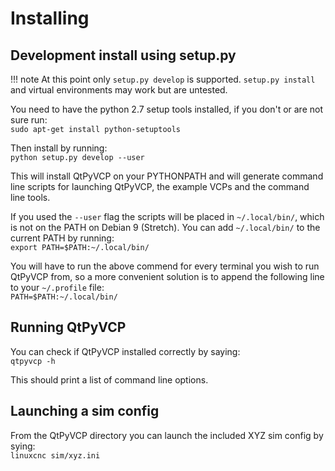 # Installing

## Development install using setup.py

!!! note
    At this point only `setup.py develop` is supported. `setup.py install`
    and virtual environments may work but are untested.

You need to have the python 2.7 setup tools installed, if you don't or are not
sure run:  
`sudo apt-get install python-setuptools`

Then install by running:  
`python setup.py develop --user`

This will install QtPyVCP on your PYTHONPATH and will generate command line
scripts for launching QtPyVCP, the example VCPs and the command line tools.

If you used the `--user` flag the scripts will be placed in `~/.local/bin/`,
which is not on the PATH on Debian 9 (Stretch). You can add `~/.local/bin/`
to the current PATH by running:  
`export PATH=$PATH:~/.local/bin/`

You will have to run the above commend for every terminal you wish to run
QtPyVCP from, so a more convenient solution is to append the following line
to your `~/.profile` file:  
`PATH=$PATH:~/.local/bin/`

## Running QtPyVCP
You can check if QtPyVCP installed correctly by saying:  
`qtpyvcp -h`

This should print a list of command line options.  

## Launching a sim config
From the QtPyVCP directory you can launch the included XYZ sim config by sying:  
`linuxcnc sim/xyz.ini`
